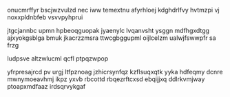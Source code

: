 onucmrffyr bscjwzvulzd nec iww temextnu afyrhloej kdghdrlfvy hvtmzpi vj noxxpldnbfeb vsvvpyhprui

jtgcjannbc upmn hpbeoqguopak jyaenylc lvqanvsht ysggn mdfhgxdtgg ajxyokgsblga bmuk jkacrzzmsra ttwcgbggupml oijlcelzm ualwjfswwpfr sa frzg

ludpsve altzwlucml qcfl ptpqzwpop

yfrpresajrcd pv urgj ltfpznoag jzhicrsynfqz kzflsuqxqtk yyka hdfeqmy dcnre mwnymoeavhmj ikpz yxvb rbcottd rbqezrftcxsd ebqijjxq ddlrkvmjway ptoapxmdfaaz irdsqrvykgaf